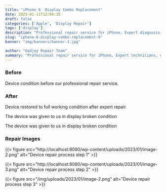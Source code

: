 ```yaml
---
title: "iPhone 6  Display Combo Replacement"
date: 2023-01-11T12:04:35
draft: false
categories: ['Apple', 'Display Repair']
tags: ['display']
description: "Professional repair service for iPhone. Expert diagnosis and quality repairs in Bangalore."
slug: "iphone-6-display-combo-replacement-9"
banner: "img/banners/banner-1.jpg"

author: "Gadjoy Repair Team"
summary: "Professional repair service for iPhone. Expert technicians, quality parts, warranty included."
---
```


### Before

Device condition before our professional repair service.

### After

Device restored to full working condition after expert repair.

The device was given to us in display broken condition

The device was given to us in display broken condition

### Repair Images

{{< figure src="http://localhost:8080/wp-content/uploads/2023/01/image-2.png" alt="Device repair process step 1" >}}

{{< figure src="http://localhost:8080/wp-content/uploads/2023/01/image-3.png" alt="Device repair process step 2" >}}

{{< figure src="/img/uploads/2023/01/image-2.png" alt="Device repair process step 3" >}}

